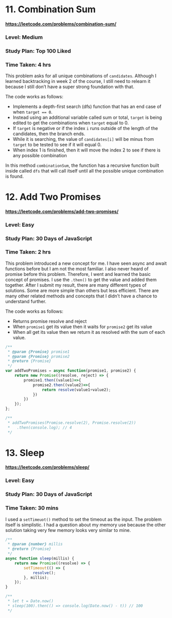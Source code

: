 # 11. Combination Sum
#### https://leetcode.com/problems/combination-sum/
### Level: Medium
### Study Plan: Top 100 Liked
### Time Taken: 4 hrs

This problem asks for all unique combinations of `candidates`. Although I learned backtracking in week 2 of the course, I still need to relearn it because I still don’t have a super strong foundation with that.

The code works as follows:

- Implements a depth-first search (dfs) function that has an end case of when `target == 0`.
- Instead using an additional variable called sum or total, `target` is being edited to get the combinations when `target` equal to 0.
- If `target` is negative or if the index `i` runs outside of the length of the candidates, then the branch ends. 
- While it is searching, the value of `candidates[i]` will be minus from `target` to be tested to see if it will equal 0.
- When index 1 is finished, then it will move the index 2 to see if there is any possible combination

In this method `combinationSum`, the function has a recursive function built inside called `dfs` that will call itself until all the possible unique combination is found. 

# 12. Add Two Promises
#### https://leetcode.com/problems/add-two-promises/
### Level: Easy
### Study Plan: 30 Days of JavaScript
### Time Taken: 2 hrs

This problem introduced a new concept for me. I have seen async and await functions before but I am not the most familiar. I also never heard of promise before this problem. Therefore, I went and learned the basic concept of promises. I use the `.then()` to get the value and added them together. After I submit my result, there are many different types of solutions. Some are more simple than others but less efficient. There are many other related methods and concepts that I didn’t have a chance to understand further.

The code works as follows:
- Returns promise resolve and reject
- When `promise1` get its value then it waits for `promise2` get its value
- When all get its value then we return it as resolved with the sum of each value. 


```javascript
/**
 * @param {Promise} promise1
 * @param {Promise} promise2
 * @return {Promise}
 */
var addTwoPromises = async function(promise1, promise2) {
    return new Promise((resolve, reject) => {
        promise1.then((value1)=>{
            promise2.then((value2)=>{
                return resolve(value1+value2);
            })
        })
    });
};

/**
 * addTwoPromises(Promise.resolve(2), Promise.resolve(2))
 *   .then(console.log); // 4
 */
```

# 13. Sleep
#### https://leetcode.com/problems/sleep/
### Level: Easy
### Study Plan: 30 Days of JavaScript
### Time Taken:  30 mins

I used a `setTimeuot()` method to set the timeout as the input. The problem itself is simplistic. I had a question about my memory use because the other solution taking very few memory looks very similar to mine. 

```javascript
/**
 * @param {number} millis
 * @return {Promise}
 */
async function sleep(millis) {
    return new Promise((resolve) => {
        setTimeout(() => {
            resolve();
        }, millis);
    });
}

/** 
 * let t = Date.now()
 * sleep(100).then(() => console.log(Date.now() - t)) // 100
 */
```

